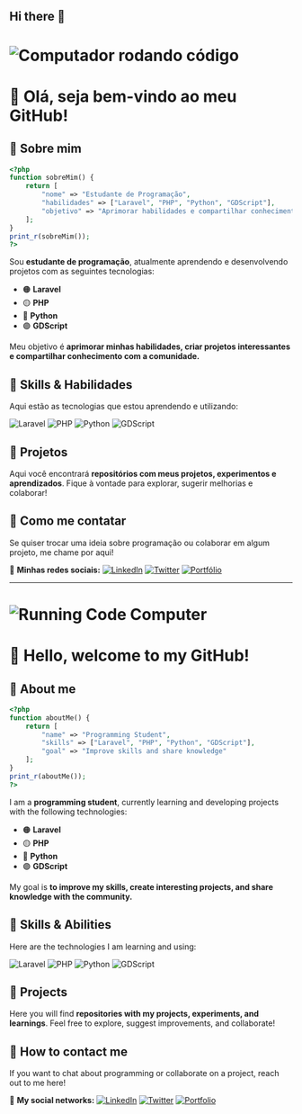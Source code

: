 ## Hi there 👋

<!--
**AllysterCosta/AllysterCosta** is a ✨ _special_ ✨ repository because its `README.md` (this file) appears on your GitHub profile.

Here are some ideas to get you started:

- 🔭 I’m currently working on ...
- 🌱 I’m currently learning ...
- 👯 I’m looking to collaborate on ...
- 🤔 I’m looking for help with ...
- 💬 Ask me about ...
- 📫 How to reach me: ...
- 😄 Pronouns: ...
- ⚡ Fun fact: ...
-->


# ![Computador rodando código](https://media.giphy.com/media/l3vR3w9mNoU7Q/giphy.gif)

# 👋 Olá, seja bem-vindo ao meu GitHub!

## 🔧 Sobre mim
```php
<?php
function sobreMim() {
    return [
        "nome" => "Estudante de Programação",
        "habilidades" => ["Laravel", "PHP", "Python", "GDScript"],
        "objetivo" => "Aprimorar habilidades e compartilhar conhecimento"
    ];
}
print_r(sobreMim());
?>
```
Sou **estudante de programação**, atualmente aprendendo e desenvolvendo projetos com as seguintes tecnologias:
- 🟠 **Laravel**
- 🟡 **PHP**
- 🔵 **Python**
- 🟣 **GDScript**

Meu objetivo é **aprimorar minhas habilidades, criar projetos interessantes e compartilhar conhecimento com a comunidade.**

## 🎯 Skills & Habilidades
Aqui estão as tecnologias que estou aprendendo e utilizando:

![Laravel](https://img.shields.io/badge/Laravel-FF2D20?style=for-the-badge&logo=laravel&logoColor=white)
![PHP](https://img.shields.io/badge/PHP-777BB4?style=for-the-badge&logo=php&logoColor=white)
![Python](https://img.shields.io/badge/Python-3776AB?style=for-the-badge&logo=python&logoColor=white)
![GDScript](https://img.shields.io/badge/GDScript-478CBF?style=for-the-badge&logo=godot-engine&logoColor=white)

## 🚀 Projetos
Aqui você encontrará **repositórios com meus projetos, experimentos e aprendizados**. 
Fique à vontade para explorar, sugerir melhorias e colaborar!

## 📱 Como me contatar
Se quiser trocar uma ideia sobre programação ou colaborar em algum projeto, me chame por aqui!

🔗 **Minhas redes sociais:**
[![LinkedIn](https://img.shields.io/badge/LinkedIn-0A66C2?style=for-the-badge&logo=linkedin&logoColor=white)](#)
[![Twitter](https://img.shields.io/badge/Twitter-1DA1F2?style=for-the-badge&logo=twitter&logoColor=white)](#)
[![Portfólio](https://img.shields.io/badge/Portfólio-000000?style=for-the-badge&logo=github&logoColor=white)](#)

---

# ![Running Code Computer](https://media.giphy.com/media/l3vR3w9mNoU7Q/giphy.gif)

# 👋 Hello, welcome to my GitHub!

## 🔧 About me
```php
<?php
function aboutMe() {
    return [
        "name" => "Programming Student",
        "skills" => ["Laravel", "PHP", "Python", "GDScript"],
        "goal" => "Improve skills and share knowledge"
    ];
}
print_r(aboutMe());
?>
```
I am a **programming student**, currently learning and developing projects with the following technologies:
- 🟠 **Laravel**
- 🟡 **PHP**
- 🔵 **Python**
- 🟣 **GDScript**

My goal is **to improve my skills, create interesting projects, and share knowledge with the community.**

## 🎯 Skills & Abilities
Here are the technologies I am learning and using:

![Laravel](https://img.shields.io/badge/Laravel-FF2D20?style=for-the-badge&logo=laravel&logoColor=white)
![PHP](https://img.shields.io/badge/PHP-777BB4?style=for-the-badge&logo=php&logoColor=white)
![Python](https://img.shields.io/badge/Python-3776AB?style=for-the-badge&logo=python&logoColor=white)
![GDScript](https://img.shields.io/badge/GDScript-478CBF?style=for-the-badge&logo=godot-engine&logoColor=white)

## 🚀 Projects
Here you will find **repositories with my projects, experiments, and learnings**. 
Feel free to explore, suggest improvements, and collaborate!

## 📱 How to contact me
If you want to chat about programming or collaborate on a project, reach out to me here!

🔗 **My social networks:**
[![LinkedIn](https://img.shields.io/badge/LinkedIn-0A66C2?style=for-the-badge&logo=linkedin&logoColor=white)](#)
[![Twitter](https://img.shields.io/badge/Twitter-1DA1F2?style=for-the-badge&logo=twitter&logoColor=white)](#)
[![Portfolio](https://img.shields.io/badge/Portfolio-000000?style=for-the-badge&logo=github&logoColor=white)](#)

